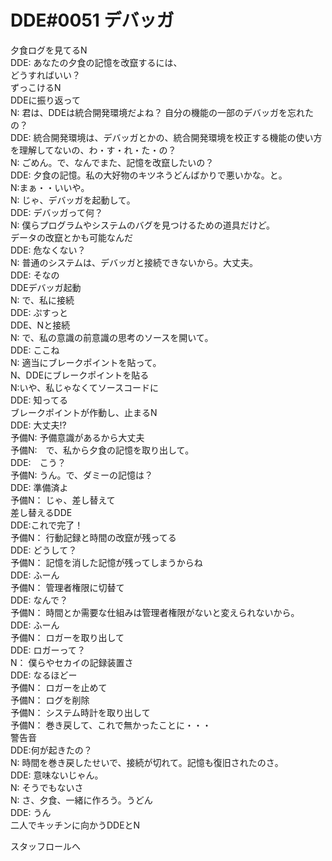 ﻿# DDE#0051 デバッガ
夕食ログを見てるN  
DDE: あなたの夕食の記憶を改竄するには、  
     どうすればいい？  
ずっこけるN  
DDEに振り返って  
N: 君は、DDEは統合開発環境だよね？
   自分の機能の一部のデバッガを忘れたの？  
DDE: 統合開発環境は、デバッガとかの、統合開発環境を校正する機能の使い方を理解してないの、わ・す・れ・た・の？  
N: ごめん。で、なんでまた、記憶を改竄したいの？  
DDE: 夕食の記憶。私の大好物のキツネうどんばかりで悪いかな。と。  
N:まぁ・・いいや。  
N: じゃ、デバッガを起動して。  
DDE: デバッガって何？  
N: 僕らプログラムやシステムのバグを見つけるための道具だけど。  
   データの改竄とかも可能なんだ  
DDE: 危なくない？  
N: 普通のシステムは、デバッガと接続できないから。大丈夫。  
DDE: そなの  
DDEデバッガ起動  
N: で、私に接続  
DDE: ぷすっと  
DDE、Nと接続  
N: で、私の意識の前意識の思考のソースを開いて。  
DDE: ここね  
N: 適当にブレークポイントを貼って。  
N、DDEにブレークポイントを貼る  
N:いや、私じゃなくてソースコードに  
DDE: 知ってる  
ブレークポイントが作動し、止まるN  
DDE: 大丈夫!?  
予備N: 予備意識があるから大丈夫  
予備N:　で、私から夕食の記憶を取り出して。  
DDE:　こう？  
予備N: うん。で、ダミーの記憶は？  
DDE: 準備済よ  
予備N： じゃ、差し替えて  
差し替えるDDE  
DDE:これで完了！  
予備N： 行動記録と時間の改竄が残ってる  
DDE: どうして？  
予備N： 記憶を消した記憶が残ってしまうからね  
DDE: ふーん  
予備N： 管理者権限に切替て  
DDE: なんで？  
予備N： 時間とか需要な仕組みは管理者権限がないと変えられないから。  
DDE: ふーん  
予備N： ロガーを取り出して  
DDE: ロガーって？  
N： 僕らやセカイの記録装置さ  
DDE: なるほどー  
予備N： ロガーを止めて  
予備N： ログを削除  
予備N： システム時計を取り出して  
予備N： 巻き戻して、これで無かったことに・・・  
警告音  
DDE:何が起きたの？  
N: 時間を巻き戻したせいで、接続が切れて。記憶も復旧されたのさ。  
DDE: 意味ないじゃん。  
N: そうでもないさ  
N: さ、夕食、一緒に作ろう。うどん  
DDE: うん  
二人でキッチンに向かうDDEとN  

スタッフロールへ
